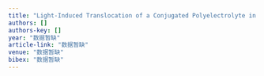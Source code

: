 ```yaml
---
title: "Light-Induced Translocation of a Conjugated Polyelectrolyte in Cells: From Fluorescent Probe to Anticancer Agent"
authors: []
authors-key: []
year: "数据暂缺"
article-link: "数据暂缺"
venue: "数据暂缺"
bibex: "数据暂缺"
---
```

